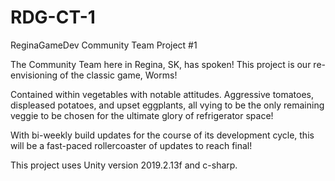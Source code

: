 # RDG-CT-1
ReginaGameDev Community Team Project #1

The Community Team here in Regina, SK, has spoken! This project is our re-envisioning of the classic game, Worms!

Contained within vegetables with notable attitudes. Aggressive tomatoes, displeased potatoes, and upset eggplants, all vying to be the only remaining veggie to be chosen for the ultimate glory of refrigerator space!

With bi-weekly build updates for the course of its development cycle, this will be a fast-paced rollercoaster of updates to reach final!

This project uses Unity version 2019.2.13f and c-sharp.
